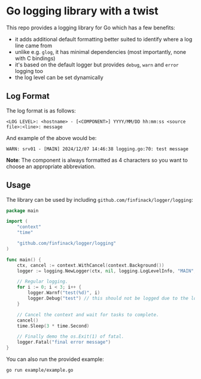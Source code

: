 # Go logging library with a twist

This repo provides a logging library for Go which has a few benefits:

- it adds additional default formatting better suited to identify where a log line came from
- unlike e.g. `glog`, it has minimal dependencies (most importantly, none with C bindings)
- it's based on the default logger but provides `debug`, `warn` and `error` logging too
- the log level can be set dynamically

## Log Format

The log format is as follows:

`<LOG LEVEL>: <hostname> - [<COMPONENT>] YYYY/MM/DD hh:mm:ss <source file>:<line>: message`

And example of the above would be:

`WARN: srv01 - [MAIN] 2024/12/07 14:46:38 logging.go:70: test message`

**Note**: The component is always formatted as 4 characters so you want to choose an appropriate abbreviation.

## Usage

The library can be used by including `github.com/finfinack/logger/logging`:

```go
package main

import (
	"context"
	"time"

	"github.com/finfinack/logger/logging"
)

func main() {
	ctx, cancel := context.WithCancel(context.Background())
	logger := logging.NewLogger(ctx, nil, logging.LogLevelInfo, "MAIN", "hostname")

	// Regular logging.
	for i := 0; i < 3; i++ {
		logger.Warnf("test(%d)", i)
		logger.Debug("test") // this should not be logged due to the log level
	}

	// Cancel the context and wait for tasks to complete.
	cancel()
	time.Sleep(3 * time.Second)

	// Finally demo the os.Exit(1) of fatal.
	logger.Fatal("final error message")
}
```

You can also run the provided example:

```bash
go run example/example.go
```
